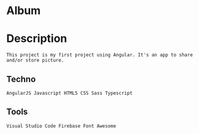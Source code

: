 # Album

# Description
```
This project is my first project using Angular. It's an app to share and/or store picture.

```

## Techno
```
AngularJS Javascript HTML5 CSS Sass Typescript

```

## Tools
```
Visual Studio Code Firebase Font Awesome

```
